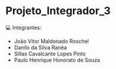 # Projeto_Integrador_3

:computer: Integrantes:
  - João Vitor Maldonado Roschel
  - Danilo da Silva Ranéa
  - Sillas Cavalcante Lopes Pinto
  - Paulo Henrique Honorato de Souza
